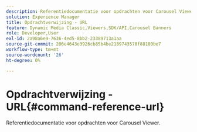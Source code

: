 ```yaml
---
description: Referentiedocumentatie voor opdrachten voor Carousel Viewer.
solution: Experience Manager
title: Opdrachtverwijzing - URL
feature: Dynamic Media Classic,Viewers,SDK/API,Carousel Banners
role: Developer,User
exl-id: 2a98a6e9-7636-4ed5-8bb2-23389713a1aa
source-git-commit: 206e4643e3926cb85b4be2189743578f88180be7
workflow-type: tm+mt
source-wordcount: '26'
ht-degree: 0%

---
```


# Opdrachtverwijzing - URL{#command-reference-url}

Referentiedocumentatie voor opdrachten voor Carousel Viewer.
